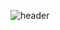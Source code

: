![header](https://capsule-render.vercel.app/api?type=waving&color=gradient&height=300&section=header&text=loremtho%20Github&fontSize=60&fontAlign=60&fontColor=33383d)
